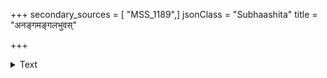 +++
secondary_sources = [ "MSS_1189",]
jsonClass = "Subhaashita"
title = "अनङ्गमङ्गलभुवस्"

+++

<details><summary>Text</summary>

अनङ्गमङ्गलभुवस् तदपाङ्गस्य भङ्गयः।  
जनयन्ति मुहुर्यूनाम् अन्तःसंतापसंततिम्॥
</details>

